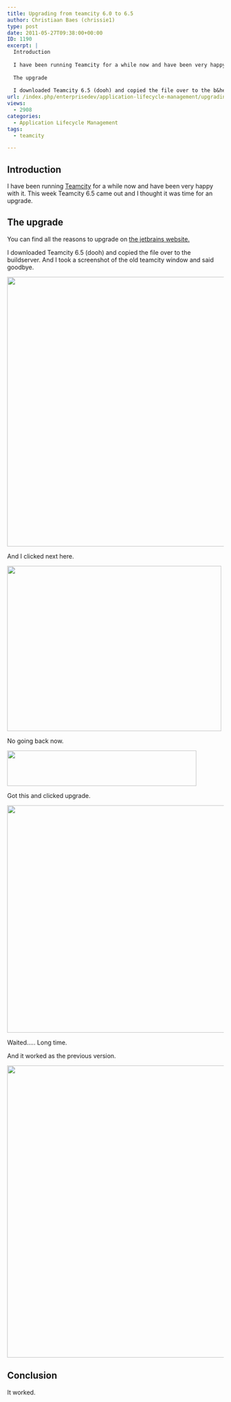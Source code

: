 ```yaml
---
title: Upgrading from teamcity 6.0 to 6.5
author: Christiaan Baes (chrissie1)
type: post
date: 2011-05-27T09:38:00+00:00
ID: 1190
excerpt: |
  Introduction
  
  I have been running Teamcity for a while now and have been very happy with it. This week Teamcity 6.5 came out and I thought it was time for an upgrade.
  
  The upgrade
  
  I downloaded Teamcity 6.5 (dooh) and copied the file over to the b&hellip;
url: /index.php/enterprisedev/application-lifecycle-management/upgrading-from-teamcity-6/
views:
  - 2908
categories:
  - Application Lifecycle Management
tags:
  - teamcity

---
```

## Introduction

I have been running [Teamcity][1] for a while now and have been very happy with it. This week Teamcity 6.5 came out and I thought it was time for an upgrade.

## The upgrade

You can find all the reasons to upgrade on [the jetbrains website.][2]
  
I downloaded Teamcity 6.5 (dooh) and copied the file over to the buildserver. And I took a screenshot of the old teamcity window and said goodbye.

<div class="image_block">
  <a href="https://lessthandot.z19.web.core.windows.net/wp-content/uploads/users/chrissie1/TeamCity/Teamcity 6.0.png?mtime=1306493133"><img alt="" src="https://lessthandot.z19.web.core.windows.net/wp-content/uploads/users/chrissie1/TeamCity/Teamcity 6.0.png?mtime=1306493133" width="1019" height="625" /></a>
</div>

And I clicked next here.

<div class="image_block">
  <a href="https://lessthandot.z19.web.core.windows.net/wp-content/uploads/users/chrissie1/TeamCity/Teamcity65_1.png?mtime=1306493377"><img alt="" src="https://lessthandot.z19.web.core.windows.net/wp-content/uploads/users/chrissie1/TeamCity/Teamcity65_1.png?mtime=1306493377" width="498" height="383" /></a>
</div>

No going back now.

<div class="image_block">
  <a href="https://lessthandot.z19.web.core.windows.net/wp-content/uploads/users/chrissie1/TeamCity/Teamcity65_2.png?mtime=1306493488"><img alt="" src="https://lessthandot.z19.web.core.windows.net/wp-content/uploads/users/chrissie1/TeamCity/Teamcity65_2.png?mtime=1306493488" width="440" height="82" /></a>
</div>

Got this and clicked upgrade.

<div class="image_block">
  <a href="https://lessthandot.z19.web.core.windows.net/wp-content/uploads/users/chrissie1/TeamCity/Teamcity65_3.png?mtime=1306493830"><img alt="" src="https://lessthandot.z19.web.core.windows.net/wp-content/uploads/users/chrissie1/TeamCity/Teamcity65_3.png?mtime=1306493830" width="1021" height="527" /></a>
</div>

Waited&#8230;.. Long time.

And it worked as the previous version.

<div class="image_block">
  <a href="https://lessthandot.z19.web.core.windows.net/wp-content/uploads/users/chrissie1/TeamCity/Teamcity65_4.png?mtime=1306496030"><img alt="" src="https://lessthandot.z19.web.core.windows.net/wp-content/uploads/users/chrissie1/TeamCity/Teamcity65_4.png?mtime=1306496030" width="1225" height="677" /></a>
</div>

## Conclusion

It worked.

 [1]: http://www.jetbrains.com/teamcity/
 [2]: http://confluence.jetbrains.net/display/TCD65/What%27s+New+in+TeamCity+6.5